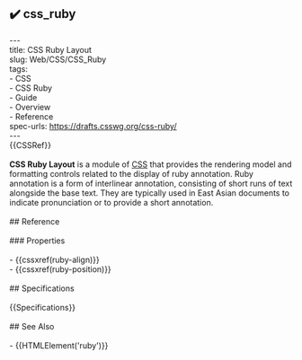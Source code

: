 ## ✔️ css_ruby 
 ---<br/>title: CSS Ruby Layout<br/>slug: Web/CSS/CSS_Ruby<br/>tags:<br/>  - CSS<br/>  - CSS Ruby<br/>  - Guide<br/>  - Overview<br/>  - Reference<br/>spec-urls: https://drafts.csswg.org/css-ruby/<br/>---<br/>{{CSSRef}}<br/><br/>**CSS Ruby Layout** is a module of [CSS](/en-US/docs/Web/CSS) that provides the rendering model and formatting controls related to the display of ruby annotation. Ruby annotation is a form of interlinear annotation, consisting of short runs of text alongside the base text. They are typically used in East Asian documents to indicate pronunciation or to provide a short annotation.<br/><br/>## Reference<br/><br/>### Properties<br/><br/>- {{cssxref(ruby-align)}}<br/>- {{cssxref(ruby-position)}}<br/><br/>## Specifications<br/><br/>{{Specifications}}<br/><br/>## See Also<br/><br/>- {{HTMLElement('ruby')}}<br/>
